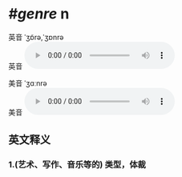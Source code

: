 # ***\#genre*** n
英音 ˈʒɒ̃rə,ˈʒɒnrə  
英音
<audio src="./media/genre1_AAC.aac" controls="controls"></audio>

美音 ˈʒɑːnrə  
美音
<audio src="./media/genre2_AAC.aac" controls="controls"></audio>



  

英文释义
---
### 1.**(艺术、写作、音乐等的) 类型，体裁**  


